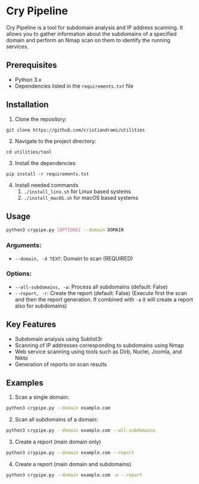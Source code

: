 # Cry Pipeline

Cry Pipeline is a tool for subdomain analysis and IP address scanning. It allows you to gather information about the subdomains of a specified domain and perform an Nmap scan on them to identify the running services.

## Prerequisites

- Python 3.x
- Dependencies listed in the `requirements.txt` file

## Installation

1. Clone the repository:
```
git clone https://github.com/cristiandrami/utilities
```

2. Navigate to the project directory:
```
cd utilities/tool
```

3. Install the dependencies:
```
pip install -r requirements.txt
```

4. Install needed commands
    1. `./install_linx.sh` for Linux based systems
    2. `./install_macOS.sh` for macOS based systems

## Usage

```sh
python3 crypipe.py [OPTIONS] --domain DOMAIN
```

### Arguments:
- `--domain, -d TEXT`: Domain to scan (REQUIRED)

### Options:
- `--all-subdomains, -a`: Process all subdomains (default: False)
- `--report, -r`: Create the report (default: False) (Execute first the scan and then the report generation. If combined with `-a` it will create a report also for subdomains)


## Key Features
- Subdomain analysis using Sublist3r
- Scanning of IP addresses corresponding to subdomains using Nmap
- Web service scanning using tools such as Dirb, Nuclei, Joomla, and Nikto
- Generation of reports on scan results



## Examples
1. Scan a single domain:

```sh
python3 crypipe.py --domain example.com
```

2. Scan all subdomains of a domain:

```sh
python3 crypipe.py --domain example.com --all-subdomains
```

3. Create a report (main domain only)
```sh
python3 crypipe.py --domain example.com --report
```

4. Create a report (main domain and subdomains)
```sh
python3 crypipe.py --domain example.com -a --report
```
